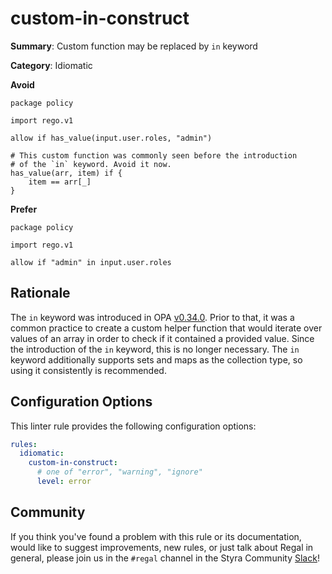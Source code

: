 # custom-in-construct

**Summary**: Custom function may be replaced by `in` keyword

**Category**: Idiomatic

**Avoid**
```rego
package policy

import rego.v1

allow if has_value(input.user.roles, "admin")

# This custom function was commonly seen before the introduction
# of the `in` keyword. Avoid it now.
has_value(arr, item) if {
    item == arr[_]
}
```

**Prefer**
```rego
package policy

import rego.v1

allow if "admin" in input.user.roles
```

## Rationale

The `in` keyword was introduced in OPA [v0.34.0](https://github.com/open-policy-agent/opa/releases/tag/v0.34.0).
Prior to that, it was a common practice to create a custom helper function that would iterate over values of an array in
order to check if it contained a provided value. Since the introduction of the `in` keyword, this is no longer
necessary. The `in` keyword additionally supports sets and maps as the collection type, so using it consistently is
recommended.

## Configuration Options

This linter rule provides the following configuration options:

```yaml
rules:
  idiomatic:
    custom-in-construct:
      # one of "error", "warning", "ignore"
      level: error
```

## Community

If you think you've found a problem with this rule or its documentation, would like to suggest improvements, new rules,
or just talk about Regal in general, please join us in the `#regal` channel in the Styra Community
[Slack](https://communityinviter.com/apps/styracommunity/signup)!
